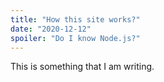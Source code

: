 ```yaml
---
title: "How this site works?"
date: "2020-12-12"
spoiler: "Do I know Node.js?"
---
```


This is something that I am writing.
